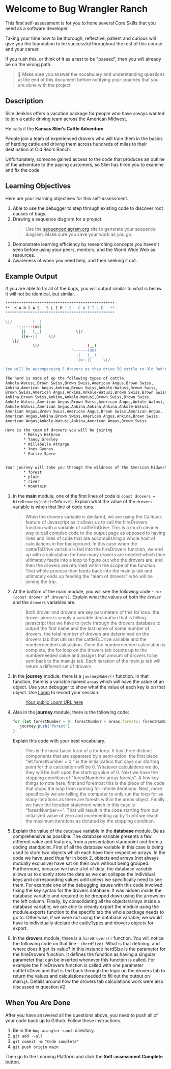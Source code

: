 # Welcome to Bug Wrangler Ranch

This first self-assessment is for you to hone several Core Skills that you need as a software developer.

Taking your time now to be thorough, reflective, patient and curious will give you the foundation to be successful throughout the rest of this course and your career.

If you rush this, or think of it as a test to be "passed", then you will already be on the wrong path.

> 🧨 Make sure you answer the vocabulary and understanding questions at the end of this document before notifying your coaches that you are done with the project

## Description

Slim Jenkins offers a vacation package for people who have always wanted to join a cattle driving team across the American Midwest.

He calls it the **Kansas Slim's Cattle Adventure**.

People join a team of experienced drovers who will train them in the basics of herding cattle and driving them across hundreds of miles to their destination at Old Red's Ranch.

Unfortunately, someone gained access to the code that produces an outline of the adventure to the paying customers, so Slim has hired you to examine and fix the code.

## Learning Objectives

Here are your learning objectives for this self-assessment.

1. Able to use the debugger to step through existing code to discover root causes of bugs.
2. Drawing a sequence diagram for a project.
   > Use the [sequencediagram.org](https://sequencediagram.org/) site to generate your sequence diagram. Make sure you save your work as you go.
3. Demonstrate learning efficiency by researching concepts you haven't seen before using your peers, mentors, and the World Wide Web as resources.
4. Awareness of when you need help, and then seeking it out.

## Example Output

If you are able to fix all of the bugs, you will output similar to what is below. It will not be identical, but similar.

```sh
************************************************
**  K A N S A S   S L I M ' S   C A T T L E   **
************************************************

\|/         (__)
     '------(oo)
       ||   (__)               \|/
       ||w--||     \|/
   \|/
            \|/                     (__)
                             '------(oo)
                               ||   (__)
                               ||w--||     \|/

You will be accompanying 5 drovers as they drive 50 cattle to Old Red's Ranch for grazing

The herd is made of up the following types of cattle:
Ankole-Watusi,Brown Swiss,Brown Swiss,American Angus,Brown Swiss,
Ankina,American Angus,Ankina,Brown Swiss,Ankole-Watusi,Brown Swiss,
Brown Swiss,American Angus,Ankina,Ankole-Watusi,Brown Swiss,Brown Swiss,
Ankina,Brown Swiss,Ankina,Ankole-Watusi,Brown Swiss,Brown Swiss,
Ankole-Watusi,American Angus,Brown Swiss,American Angus,Ankole-Watusi,
Ankole-Watusi,American Angus,Ankina,Ankina,Ankina,Ankole-Watusi,
American Angus,Brown Swiss,American Angus,Brown Swiss,American Angus,
American Angus,Ankina,Brown Swiss,American Angus,Ankina,Brown Swiss,
American Angus,Ankole-Watusi,Ankina,American Angus,Brown Swiss

Here is the team of drovers you will be joining
        * Melvyn Hethron
        * Yancy Gresley
        * Willabella Attarge
        * Ynes Gyenes
        * Farlie Spere


Your journey will take you through the wildness of the American Midwest and across the following terrain
        * forest
        * plain
        * river
        * mountain
```

1. In the **main** module, one of the first lines of code is `const drovers = hireDrovers(cattleToDrive)`. Explain what the value of the `drovers` variable is when that line of code runs.
   > When the drovers variable is declared, we are using the Callback feature of Javascript as it allows us to call the hireDrovers function with a variable of cattleToDrive.  This is a much cleaner way to call complex code to the output page as opposed to having lines and lines of code that are accomplishing a whole host of calculations in the background.  In this case when the cattleToDrive variable is fed into the hireDrovers function, we end up with a calculation for how many drovers are needed which then ultimately feeds into a loop to figure out who the drovers are, and then the drovers are returned within the scope of the function.  That whole process then feeds back into the main.js tab and ultimately ends up feeding the "team of drovers" who will be joining the trip.

2. At the bottom of the main module, you will see the following code - `for (const drover of drovers)`. Explain what the values of both the `drover` and the `drovers` variables are.
   > Both drover and drovers are key parameters of this for loop.   the drover piece is simply a variable declaration that is telling javascript that we have to cycle through the drovers database to output the first name and the last name of some number of drovers.  the total number of drovers are determined on the drovers tab that utilizes the cattleToDrive variable and the numberneeded calculation.  Once the numberneeded calculation is complete, the for loop on the drovers tab counts up to the numberneeded value and assigns that amount of drovers to be sent back to the main.js tab.  Each iteration of the main.js tab will return a different set of drovers.

3. In the **journey** module, there is a `journeyMaker()` function. In that function, there is a variable named `areas` which will have the value of an object. Use your debugger to show what the value of each key is on that object. Use [Loom](https://www.loom.com) to record your session.
   > [Your public Loom URL here](https://www.loom.com/share/a8affa4b39284ce7be81e1ec7ce734df)

4. Also in the **journey** module, there is the following code:
   ```js
   for (let forestNumber = 0; forestNumber < areas.forests; forestNumber++) {
      journey.push("forest")
   }
   ```
   Explain this code with your best vocabulary.
   > This is the most basic form of a for loop.  It has three distinct components that are separated by a semi-colon.  the first piece "let forestNumber = 0;" is the initialization that says our starting point for this calculation will be 0.  Whatever calculations we do, they will be built upon the starting value of 0.  Next we have the stopping condition of "forestNumber< areas.forests".  A few key things to note here, first and foremost this is the piece of the code that stops the loop from running for infinite iterations.  Next, more specifically we are telling the computer to only run the loop for as many iterations as there are forests within the areas object.  Finally we have the iteration statement which in this case is "forestNumber++".  That will result in the code starting from our initialized value of zero and incrementing up by 1 until we reach the maximum iterations as dictated by the stopping condition.

5. Explain the value of the `database` variable in the **database** module. Be as comprehensive as possible.
   The database variable presents a few different value add features, from a presentation standpoint and from a coding standpoint.  First of all the database variable in this case is being used to store two objects which each have their respective arrays.  In the code we have used thus far in book 2, objects and arrays (not always mutually exclusive) have sat on their own without being grouped.  Furthermore, because we have a lot of data, the database variable allows us to cleanly store the data as we can collapse the individual keys and corresponding values until unless we specifically need to see them.  For example one of the debugging issues with this code involved fixing the key syntax for the drovers database.  It was hidden inside the database variable and required to be dropped down using the arrows on the left column.  Finally, by consolidating all the objects/arrays inside a database variable, we are able to cleanly export the module using the module.exports function to the specific tab the whole package needs to go to.  Otherwise, if we were not using the database variable, we would have to individually declare the cattleTypes and drovers objects for export.

6. In the **drovers** module, there is a `hireDrovers()` function. You will notice the following code on that line - `(herdSize)`. What is that defining, and where does it get its value?
   In this instance herdSize is the parameter for the hireDrovers function.  It defines the function as having a singular parameter that can be inserted whenever this function is called.  For example the hireDrovers function is called with one parameter cattleToDrive and that is fed back through the logic on the drovers tab to return the values and calculations needed to fill out the output on main.js.  Details around how the drovers tab calculations work were also discussed in question #2.

## When You Are Done

After you have answered all the questions above, you need to push all of your code back up to Github. Follow these instructions.

1. Be in the `bug-wrangler-ranch` directory.
2. `git add --all`
3. `git commit -m "Code complete"`
4. `git push origin main`

Then go to the Learning Platform and click the **Self-assessment Complete** button.

